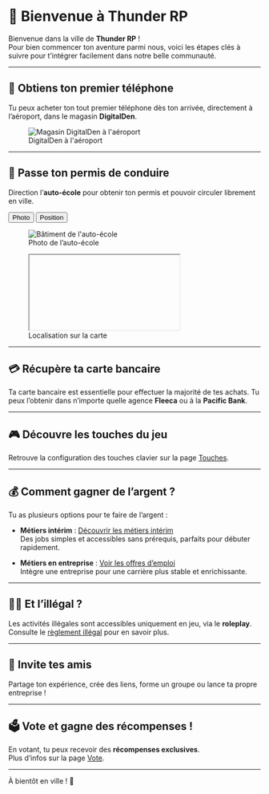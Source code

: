 # 👏 Bienvenue à Thunder RP

Bienvenue dans la ville de **Thunder RP** !  
Pour bien commencer ton aventure parmi nous, voici les étapes clés à suivre pour t’intégrer facilement dans notre belle communauté.

---

## 📱 Obtiens ton premier téléphone

Tu peux acheter ton tout premier téléphone dès ton arrivée, directement à l’aéroport, dans le magasin **DigitalDen**.

<figure class="basic-img">
  <img src="./assets/img/airport-digitalden.png" alt="Magasin DigitalDen à l'aéroport">
  <figcaption>DigitalDen à l'aéroport</figcaption>
</figure>

---

## 🚗 Passe ton permis de conduire

Direction l’**auto-école** pour obtenir ton permis et pouvoir circuler librement en ville.

<div class="tab-container">
  <div class="tab-buttons">
    <button class="tab-button active" data-tab="photo-2">Photo</button>
    <button class="tab-button" data-tab="position-2">Position</button>
  </div>
  
  <div id="photo-2" class="tab-content active">
    <figure>
      <img src="./assets/img/dmv-img.png" alt="Bâtiment de l'auto-école">
      <figcaption>Photo de l’auto-école</figcaption>
    </figure>
  </div>
  
  <div id="position-2" class="tab-content">
    <figure>
      <iframe src="" data-src="https://web-map.thunder-rp.fr/?location=auto-ecole"></iframe>
      <figcaption>Localisation sur la carte</figcaption>
    </figure>
  </div>
</div>

---

## 💳 Récupère ta carte bancaire

Ta carte bancaire est essentielle pour effectuer la majorité de tes achats. Tu peux l’obtenir dans n’importe quelle agence **Fleeca** ou à la **Pacific Bank**.

---

## 🎮 Découvre les touches du jeu

Retrouve la configuration des touches clavier sur la page [Touches](/keybind).

---

## 💰 Comment gagner de l’argent ?

Tu as plusieurs options pour te faire de l’argent :

- **Métiers intérim** : [Découvrir les métiers intérim](/side-job)  
  Des jobs simples et accessibles sans prérequis, parfaits pour débuter rapidement.

- **Métiers en entreprise** : [Voir les offres d’emploi](https://thunder-rp.fr/jobs)  
  Intègre une entreprise pour une carrière plus stable et enrichissante.

---

## 🕵️‍♂️ Et l’illégal ?

Les activités illégales sont accessibles uniquement en jeu, via le **roleplay**.  
Consulte le [règlement illégal](https://reglement.thunder-rp.fr/#/illegal) pour en savoir plus.

---

## 🤝 Invite tes amis

Partage ton expérience, crée des liens, forme un groupe ou lance ta propre entreprise !

---

## 🗳️ Vote et gagne des récompenses !

En votant, tu peux recevoir des **récompenses exclusives**.  
Plus d’infos sur la page [Vote](/vote).

---

À bientôt en ville ! 🌆
